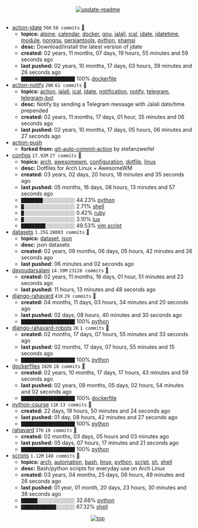 <div align="center">
<a href="https://github.com/davoudarsalani/davoudarsalani/actions/workflows/update-readme.yml">
<img alt="update-readme" src="https://github.com/davoudarsalani/davoudarsalani/actions/workflows/update-readme.yml/badge.svg">
</a>
</div>
<div align="center">
</div>
<br>

* [action-jdate](https://github.com/davoudarsalani/action-jdate) `56K` `58 commits` [](https://api.github.com/repos/davoudarsalani/action-jdate/zipball)
	+ __topics:__ [alpine](https://github.com/topics/alpine), [calendar](https://github.com/topics/calendar), [docker](https://github.com/topics/docker), [gnu](https://github.com/topics/gnu), [jalali](https://github.com/topics/jalali), [jcal](https://github.com/topics/jcal), [jdate](https://github.com/topics/jdate), [jdatetime](https://github.com/topics/jdatetime), [module](https://github.com/topics/module), [nongnu](https://github.com/topics/nongnu), [persiantools](https://github.com/topics/persiantools), [python](https://github.com/topics/python), [shamsi](https://github.com/topics/shamsi)
	+ __desc:__ Download/install the latest version of jdate
	+ __created:__ 02 years, 11 months, 07 days, 19 hours, 55 minutes and 59 seconds ago
	+ __last pushed:__ 02 years, 10 months, 17 days, 03 hours, 39 minutes and 26 seconds ago
	+ `████████████████████`  100% [dockerfile](https://github.com/topics/dockerfile)
* [action-notify](https://github.com/davoudarsalani/action-notify) `20K` `61 commits` [](https://api.github.com/repos/davoudarsalani/action-notify/zipball)
	+ __topics:__ [action](https://github.com/topics/action), [jalali](https://github.com/topics/jalali), [jcal](https://github.com/topics/jcal), [jdate](https://github.com/topics/jdate), [notification](https://github.com/topics/notification), [notify](https://github.com/topics/notify), [telegram](https://github.com/topics/telegram), [telegram-bot](https://github.com/topics/telegram-bot)
	+ __desc:__ Notify by sending a Telegram message with Jalali date/time prepended
	+ __created:__ 02 years, 11 months, 17 days, 01 hour, 35 minutes and 06 seconds ago
	+ __last pushed:__ 02 years, 10 months, 17 days, 05 hours, 06 minutes and 27 seconds ago
* [action-push](https://github.com/davoudarsalani/action-push)
	+ __forked from:__ [git-auto-commit-action](https://github.com/stefanzweifel/git-auto-commit-action) by stefanzweifel
* [configs](https://github.com/davoudarsalani/configs) `17.92M` `27 commits` [](https://api.github.com/repos/davoudarsalani/configs/zipball)
	+ __topics:__ [arch](https://github.com/topics/arch), [awesomewm](https://github.com/topics/awesomewm), [configuration](https://github.com/topics/configuration), [dotfile](https://github.com/topics/dotfile), [linux](https://github.com/topics/linux)
	+ __desc:__ Dotfiles for Arch Linux + AwesomeWM
	+ __created:__ 03 years, 02 days, 20 hours, 18 minutes and 35 seconds ago
	+ __last pushed:__ 05 months, 16 days, 08 hours, 13 minutes and 57 seconds ago
	+ `████████░░░░░░░░░░░░`  44.23% [python](https://github.com/topics/python)
	+ `█░░░░░░░░░░░░░░░░░░░`  2.71% [shell](https://github.com/topics/shell)
	+ `█░░░░░░░░░░░░░░░░░░░`  0.42% [ruby](https://github.com/topics/ruby)
	+ `█░░░░░░░░░░░░░░░░░░░`  3.10% [lua](https://github.com/topics/lua)
	+ `█████████░░░░░░░░░░░`  49.53% [vim script](https://github.com/topics/vim%20script)
* [datasets](https://github.com/davoudarsalani/datasets) `1.25G` `28003 commits` [](https://api.github.com/repos/davoudarsalani/datasets/zipball)
	+ __topics:__ [dataset](https://github.com/topics/dataset), [json](https://github.com/topics/json)
	+ __desc:__ json datasets
	+ __created:__ 02 years, 09 months, 06 days, 05 hours, 42 minutes and 26 seconds ago
	+ __last pushed:__ 06 minutes and 02 seconds ago
* [davoudarsalani](https://github.com/davoudarsalani/davoudarsalani) `14.39M` `23126 commits` [](https://api.github.com/repos/davoudarsalani/davoudarsalani/zipball)
	+ __created:__ 02 years, 11 months, 16 days, 01 hour, 51 minutes and 23 seconds ago
	+ __last pushed:__ 11 hours, 13 minutes and 48 seconds ago
* [django-rahavard](https://github.com/davoudarsalani/django-rahavard) `41K` `29 commits` [](https://api.github.com/repos/davoudarsalani/django-rahavard/zipball)
	+ __created:__ 04 months, 11 days, 03 hours, 34 minutes and 20 seconds ago
	+ __last pushed:__ 02 days, 08 hours, 40 minutes and 30 seconds ago
	+ `████████████████████`  100% [python](https://github.com/topics/python)
* [django-rahavard-robots](https://github.com/davoudarsalani/django-rahavard-robots) `2K` `1 commits` [](https://api.github.com/repos/davoudarsalani/django-rahavard-robots/zipball)
	+ __created:__ 02 months, 17 days, 07 hours, 55 minutes and 33 seconds ago
	+ __last pushed:__ 02 months, 17 days, 07 hours, 55 minutes and 15 seconds ago
	+ `████████████████████`  100% [python](https://github.com/topics/python)
* [dockerfiles](https://github.com/davoudarsalani/dockerfiles) `182K` `18 commits` [](https://api.github.com/repos/davoudarsalani/dockerfiles/zipball)
	+ __created:__ 02 years, 10 months, 17 days, 17 hours, 43 minutes and 59 seconds ago
	+ __last pushed:__ 02 years, 09 months, 05 days, 02 hours, 54 minutes and 02 seconds ago
	+ `████████████████████`  100% [dockerfile](https://github.com/topics/dockerfile)
* [python-course](https://github.com/davoudarsalani/python-course) `11K` `13 commits` [](https://api.github.com/repos/davoudarsalani/python-course/zipball)
	+ __created:__ 22 days, 19 hours, 50 minutes and 24 seconds ago
	+ __last pushed:__ 01 day, 08 hours, 42 minutes and 27 seconds ago
	+ `████████████████████`  100% [python](https://github.com/topics/python)
* [rahavard](https://github.com/davoudarsalani/rahavard) `37K` `10 commits` [](https://api.github.com/repos/davoudarsalani/rahavard/zipball)
	+ __created:__ 02 months, 03 days, 05 hours and 03 minutes ago
	+ __last pushed:__ 05 days, 07 hours, 17 minutes and 21 seconds ago
	+ `████████████████████`  100% [python](https://github.com/topics/python)
* [scripts](https://github.com/davoudarsalani/scripts) `1.12M` `148 commits` [](https://api.github.com/repos/davoudarsalani/scripts/zipball)
	+ __topics:__ [arch](https://github.com/topics/arch), [automation](https://github.com/topics/automation), [bash](https://github.com/topics/bash), [linux](https://github.com/topics/linux), [python](https://github.com/topics/python), [script](https://github.com/topics/script), [sh](https://github.com/topics/sh), [shell](https://github.com/topics/shell)
	+ __desc:__ Bash/python scripts for everyday use on Arch Linux
	+ __created:__ 03 years, 04 months, 25 days, 06 hours, 49 minutes and 26 seconds ago
	+ __last pushed:__ 01 year, 01 month, 20 days, 23 hours, 30 minutes and 38 seconds ago
	+ `██████░░░░░░░░░░░░░░`  32.68% [python](https://github.com/topics/python)
	+ `█████████████░░░░░░░`  67.32% [shell](https://github.com/topics/shell)
<div align="center">
<a href='https://github.com/davoudarsalani/davoudarsalani#readme'>
<img alt='top' src='https://img.shields.io/badge/TOP-grey'>
</a>
</div>
